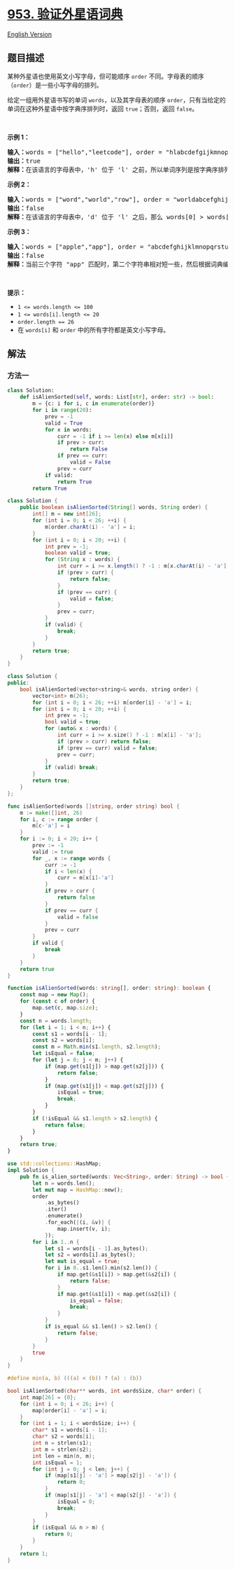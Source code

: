 # [953. 验证外星语词典](https://leetcode.cn/problems/verifying-an-alien-dictionary)

[English Version](/solution/0900-0999/0953.Verifying%20an%20Alien%20Dictionary/README_EN.md)

<!-- tags:数组,哈希表,字符串 -->

## 题目描述

<!-- 这里写题目描述 -->

<p>某种外星语也使用英文小写字母，但可能顺序 <code>order</code> 不同。字母表的顺序（<code>order</code>）是一些小写字母的排列。</p>

<p>给定一组用外星语书写的单词 <code>words</code>，以及其字母表的顺序 <code>order</code>，只有当给定的单词在这种外星语中按字典序排列时，返回 <code>true</code>；否则，返回 <code>false</code>。</p>

<p> </p>

<p><strong>示例 1：</strong></p>

<pre>
<strong>输入：</strong>words = ["hello","leetcode"], order = "hlabcdefgijkmnopqrstuvwxyz"
<strong>输出：</strong>true
<strong>解释：</strong>在该语言的字母表中，'h' 位于 'l' 之前，所以单词序列是按字典序排列的。</pre>

<p><strong>示例 2：</strong></p>

<pre>
<strong>输入：</strong>words = ["word","world","row"], order = "worldabcefghijkmnpqstuvxyz"
<strong>输出：</strong>false
<strong>解释：</strong>在该语言的字母表中，'d' 位于 'l' 之后，那么 words[0] > words[1]，因此单词序列不是按字典序排列的。</pre>

<p><strong>示例 3：</strong></p>

<pre>
<strong>输入：</strong>words = ["apple","app"], order = "abcdefghijklmnopqrstuvwxyz"
<strong>输出：</strong>false
<strong>解释：</strong>当前三个字符 "app" 匹配时，第二个字符串相对短一些，然后根据词典编纂规则 "apple" > "app"，因为 'l' > '∅'，其中 '∅' 是空白字符，定义为比任何其他字符都小（<a href="https://baike.baidu.com/item/%E5%AD%97%E5%85%B8%E5%BA%8F" target="_blank">更多信息</a>）。
</pre>

<p> </p>

<p><strong>提示：</strong></p>

<ul>
	<li><code>1 <= words.length <= 100</code></li>
	<li><code>1 <= words[i].length <= 20</code></li>
	<li><code>order.length == 26</code></li>
	<li>在 <code>words[i]</code> 和 <code>order</code> 中的所有字符都是英文小写字母。</li>
</ul>

## 解法

### 方法一

<!-- tabs:start -->

```python
class Solution:
    def isAlienSorted(self, words: List[str], order: str) -> bool:
        m = {c: i for i, c in enumerate(order)}
        for i in range(20):
            prev = -1
            valid = True
            for x in words:
                curr = -1 if i >= len(x) else m[x[i]]
                if prev > curr:
                    return False
                if prev == curr:
                    valid = False
                prev = curr
            if valid:
                return True
        return True
```

```java
class Solution {
    public boolean isAlienSorted(String[] words, String order) {
        int[] m = new int[26];
        for (int i = 0; i < 26; ++i) {
            m[order.charAt(i) - 'a'] = i;
        }
        for (int i = 0; i < 20; ++i) {
            int prev = -1;
            boolean valid = true;
            for (String x : words) {
                int curr = i >= x.length() ? -1 : m[x.charAt(i) - 'a'];
                if (prev > curr) {
                    return false;
                }
                if (prev == curr) {
                    valid = false;
                }
                prev = curr;
            }
            if (valid) {
                break;
            }
        }
        return true;
    }
}
```

```cpp
class Solution {
public:
    bool isAlienSorted(vector<string>& words, string order) {
        vector<int> m(26);
        for (int i = 0; i < 26; ++i) m[order[i] - 'a'] = i;
        for (int i = 0; i < 20; ++i) {
            int prev = -1;
            bool valid = true;
            for (auto& x : words) {
                int curr = i >= x.size() ? -1 : m[x[i] - 'a'];
                if (prev > curr) return false;
                if (prev == curr) valid = false;
                prev = curr;
            }
            if (valid) break;
        }
        return true;
    }
};
```

```go
func isAlienSorted(words []string, order string) bool {
	m := make([]int, 26)
	for i, c := range order {
		m[c-'a'] = i
	}
	for i := 0; i < 20; i++ {
		prev := -1
		valid := true
		for _, x := range words {
			curr := -1
			if i < len(x) {
				curr = m[x[i]-'a']
			}
			if prev > curr {
				return false
			}
			if prev == curr {
				valid = false
			}
			prev = curr
		}
		if valid {
			break
		}
	}
	return true
}
```

```ts
function isAlienSorted(words: string[], order: string): boolean {
    const map = new Map();
    for (const c of order) {
        map.set(c, map.size);
    }
    const n = words.length;
    for (let i = 1; i < n; i++) {
        const s1 = words[i - 1];
        const s2 = words[i];
        const m = Math.min(s1.length, s2.length);
        let isEqual = false;
        for (let j = 0; j < m; j++) {
            if (map.get(s1[j]) > map.get(s2[j])) {
                return false;
            }
            if (map.get(s1[j]) < map.get(s2[j])) {
                isEqual = true;
                break;
            }
        }
        if (!isEqual && s1.length > s2.length) {
            return false;
        }
    }
    return true;
}
```

```rust
use std::collections::HashMap;
impl Solution {
    pub fn is_alien_sorted(words: Vec<String>, order: String) -> bool {
        let n = words.len();
        let mut map = HashMap::new();
        order
            .as_bytes()
            .iter()
            .enumerate()
            .for_each(|(i, &v)| {
                map.insert(v, i);
            });
        for i in 1..n {
            let s1 = words[i - 1].as_bytes();
            let s2 = words[i].as_bytes();
            let mut is_equal = true;
            for i in 0..s1.len().min(s2.len()) {
                if map.get(&s1[i]) > map.get(&s2[i]) {
                    return false;
                }
                if map.get(&s1[i]) < map.get(&s2[i]) {
                    is_equal = false;
                    break;
                }
            }
            if is_equal && s1.len() > s2.len() {
                return false;
            }
        }
        true
    }
}
```

```c
#define min(a, b) (((a) < (b)) ? (a) : (b))

bool isAlienSorted(char** words, int wordsSize, char* order) {
    int map[26] = {0};
    for (int i = 0; i < 26; i++) {
        map[order[i] - 'a'] = i;
    }
    for (int i = 1; i < wordsSize; i++) {
        char* s1 = words[i - 1];
        char* s2 = words[i];
        int n = strlen(s1);
        int m = strlen(s2);
        int len = min(n, m);
        int isEqual = 1;
        for (int j = 0; j < len; j++) {
            if (map[s1[j] - 'a'] > map[s2[j] - 'a']) {
                return 0;
            }
            if (map[s1[j] - 'a'] < map[s2[j] - 'a']) {
                isEqual = 0;
                break;
            }
        }
        if (isEqual && n > m) {
            return 0;
        }
    }
    return 1;
}
```

<!-- tabs:end -->

<!-- end -->
